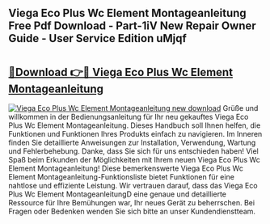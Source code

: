 ## Viega Eco Plus Wc Element Montageanleitung Free Pdf Download - Part-1iV New Repair Owner Guide - User Service Edition uMjqf

# <h2><a href="http://df6et8f.blite.top/?on=Viega+Eco+Plus+Wc+Element+Montageanleitung">🔗Download 👉🔴 Viega Eco Plus Wc Element Montageanleitung</a></h2>

[![Viega Eco Plus Wc Element Montageanleitung new download](https://i.imgur.com/lujVjoI.png)](http://df6et8f.blite.top/?on=Viega+Eco+Plus+Wc+Element+Montageanleitung)
Grüße und willkommen in der Bedienungsanleitung für Ihr neu gekauftes Viega Eco Plus Wc Element Montageanleitung. Dieses Handbuch soll Ihnen helfen, die Funktionen und Funktionen Ihres Produkts einfach zu navigieren. Im Inneren finden Sie detaillierte Anweisungen zur Installation, Verwendung, Wartung und Fehlerbehebung. Danke, dass Sie sich für uns entschieden haben! Viel Spaß beim Erkunden der Möglichkeiten mit Ihrem neuen Viega Eco Plus Wc Element Montageanleitung! Diese bemerkenswerte Viega Eco Plus Wc Element Montageanleitung-Funktionsliste bietet Funktionen für eine nahtlose und effiziente Leistung. Wir vertrauen darauf, dass das Viega Eco Plus Wc Element MontageanleitungD eine genaue und detaillierte Ressource für Ihre Bemühungen war, Ihr neues Gerät zu beherrschen. Bei Fragen oder Bedenken wenden Sie sich bitte an unser Kundendienstteam.
